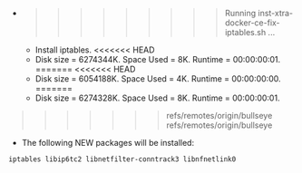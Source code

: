 * >>>>>>>>> Running inst-xtra-docker-ce-fix-iptables.sh ...
  * Install iptables.
<<<<<<< HEAD
  * Disk size = 6274344K. Space Used = 8K. Runtime = 00:00:00:01.
=======
<<<<<<< HEAD
  * Disk size = 6054188K. Space Used = 4K. Runtime = 00:00:00:00.
=======
  * Disk size = 6274328K. Space Used = 8K. Runtime = 00:00:00:01.
>>>>>>> refs/remotes/origin/bullseye
>>>>>>> refs/remotes/origin/bullseye
  * The following NEW packages will be installed:
  ```bash
iptables libip6tc2 libnetfilter-conntrack3 libnfnetlink0
  ```
